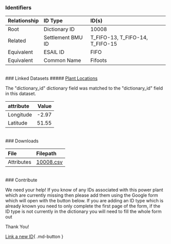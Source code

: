 ### Identifiers

| Relationship   | ID Type           | ID(s)                           |
|:---------------|:------------------|:--------------------------------|
| Root           | Dictionary ID     | 10008                           |
| Related        | Settlement BMU ID | T_FIFO-13, T_FIFO-14, T_FIFO-15 |
| Equivalent     | ESAIL ID          | FIFO                            |
| Equivalent     | Common Name       | Fifoots                         |

<br>
### Linked Datasets
##### <a href="https://osuked.github.io/Power-Station-Dictionary/datasets/plant-locations">Plant Locations</a>



The "dictionary_id" dictionary field was matched to the "dictionary_id" field in this dataset.

| attribute   |   Value |
|:------------|--------:|
| Longitude   |   -2.97 |
| Latitude    |   51.55 |


<br>
### Downloads


| File       | Filepath                                                                              |
|:-----------|:--------------------------------------------------------------------------------------|
| Attributes | [10008.csv](https://osuked.github.io/Power-Station-Dictionary/object_attrs/10008.csv) |


<br>
### Contribute

We need your help! If you know of any IDs associated with this power plant which are currently missing then please add them using the Google form which will open with the button below. If you are adding an ID type which is already known you need to only complete the first page of the form, if the ID type is not currently in the dictionary you will need to fill the whole form out

Thank You!

[Link a new ID](https://docs.google.com/forms/d/e/1FAIpQLSc5jRsQ7NgiLLXbwo9PUdwTQyuqbRwThltG56-o6NVSe7E_nw/viewform?usp=pp_url&entry.251912331=10008){ .md-button }